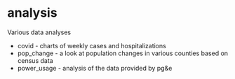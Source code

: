 # analysis
Various data analyses

* covid - charts of weekly cases and hospitalizations
* pop_change - a look at population changes in various counties based on census data
* power_usage - analysis of the data provided by pg&e
